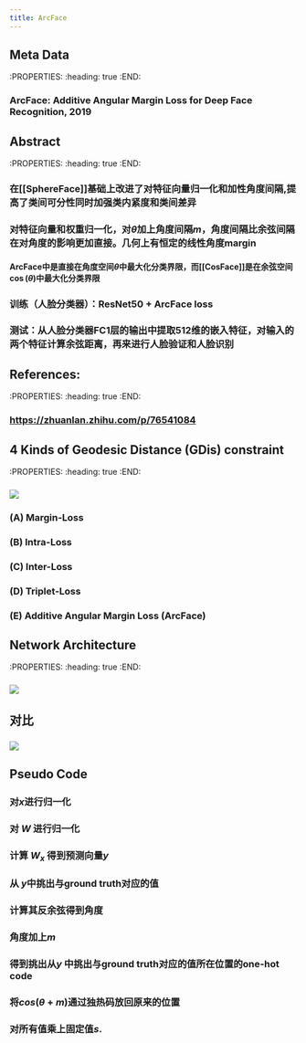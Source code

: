 ```yaml
---
title: ArcFace
---
```


## Meta Data
:PROPERTIES:
:heading: true
:END:
### ArcFace: Additive Angular Margin Loss for Deep Face Recognition, 2019
## Abstract
:PROPERTIES:
:heading: true
:END:
### 在[[SphereFace]]基础上改进了对特征向量归一化和加性角度间隔,提高了类间可分性同时加强类内紧度和类间差异
### 对特征向量和权重归一化，对$\theta$加上角度间隔$m$，角度间隔比余弦间隔在对角度的影响更加直接。几何上有恒定的线性角度margin
#### ArcFace中是直接在角度空间$\theta$中最大化分类界限，而[[CosFace]]是在余弦空间$\cos(\theta)$中最大化分类界限
### 训练（人脸分类器）：ResNet50 + ArcFace loss
### 测试：从人脸分类器FC1层的输出中提取512维的嵌入特征，对输入的两个特征计算余弦距离，再来进行人脸验证和人脸识别
## References:
:PROPERTIES:
:heading: true
:END:
### https://zhuanlan.zhihu.com/p/76541084
## 4 Kinds of Geodesic Distance (GDis) constraint
:PROPERTIES:
:heading: true
:END:
### ![](https://firebasestorage.googleapis.com/v0/b/firescript-577a2.appspot.com/o/imgs%2Fapp%2FSLAM%2FiDlS4jGqkv.png?alt=media&token=e4962c77-861d-498f-8d9e-55237abc4c73)
### (A) Margin-Loss
### (B) Intra-Loss
### (C) Inter-Loss
### (D) Triplet-Loss
### (E) **Additive Angular Margin Loss (ArcFace)**
## Network Architecture
:PROPERTIES:
:heading: true
:END:
### ![](https://firebasestorage.googleapis.com/v0/b/firescript-577a2.appspot.com/o/imgs%2Fapp%2FSLAM%2F3vCP8VbDkt.png?alt=media&token=1b529fdc-6bd9-45aa-b271-4c45cf51cabc)
## 对比
### ![](https://firebasestorage.googleapis.com/v0/b/firescript-577a2.appspot.com/o/imgs%2Fapp%2FSLAM%2F-2CQgZ9fIj.png?alt=media&token=404cac07-7afc-415e-8211-cbd25d01cf38)
## Pseudo Code
### 对$x$进行归一化
### 对 $W$ 进行归一化
### 计算 $W_x$ 得到预测向量$y$
### 从 $y$中挑出与ground truth对应的值
### 计算其反余弦得到角度
### 角度加上$m$
### 得到挑出从$y$ 中挑出与ground truth对应的值所在位置的one-hot code
### 将$cos(\theta+m)$通过独热码放回原来的位置
### 对所有值乘上固定值$s$.
###
